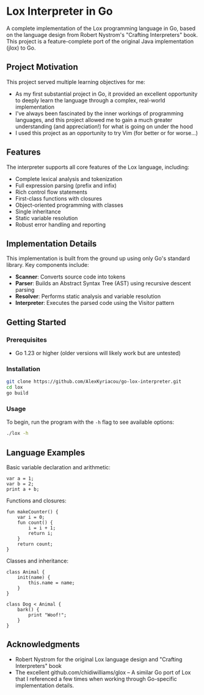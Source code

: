 # Lox Interpreter in Go

A complete implementation of the Lox programming language in Go, based on the language design from Robert Nystrom's "Crafting Interpreters" book. This project is a feature-complete port of the original Java implementation (jlox) to Go.

## Project Motivation
This project served multiple learning objectives for me:

- As my first substantial project in Go, it provided an excellent opportunity to deeply learn the language through a complex, real-world implementation
- I've always been fascinated by the inner workings of programming languages, and this project allowed me to gain a much greater understanding (and appreciation!) for what is going on under the hood
- I used this project as an opportunity to try Vim (for better or for worse...)

## Features

The interpreter supports all core features of the Lox language, including:

- Complete lexical analysis and tokenization
- Full expression parsing (prefix and infix)
- Rich control flow statements
- First-class functions with closures
- Object-oriented programming with classes
- Single inheritance
- Static variable resolution
- Robust error handling and reporting

## Implementation Details

This implementation is built from the ground up using only Go's standard library. Key components include:

- **Scanner**: Converts source code into tokens
- **Parser**: Builds an Abstract Syntax Tree (AST) using recursive descent parsing
- **Resolver**: Performs static analysis and variable resolution
- **Interpreter**: Executes the parsed code using the Visitor pattern

## Getting Started

### Prerequisites

- Go 1.23 or higher (older versions will likely work but are untested)

### Installation

```bash
git clone https://github.com/AlexKyriacou/go-lox-interpreter.git
cd lox
go build
```

### Usage

To begin, run the program with the `-h` flag to see available options:

```bash
./lox -h
```

## Language Examples

Basic variable declaration and arithmetic:
```lox
var a = 1;
var b = 2;
print a + b;
```

Functions and closures:
```lox
fun makeCounter() {
    var i = 0;
    fun count() {
        i = i + 1;
        return i;
    }
    return count;
}
```

Classes and inheritance:
```lox
class Animal {
    init(name) {
        this.name = name;
    }
}

class Dog < Animal {
    bark() {
        print "Woof!";
    }
}
```

## Acknowledgments

- Robert Nystrom for the original Lox language design and "Crafting Interpreters" book
- The excellent github.com/chidiwilliams/glox – A similar Go port of Lox that I referenced a few times when working through Go-specific implementation details.
